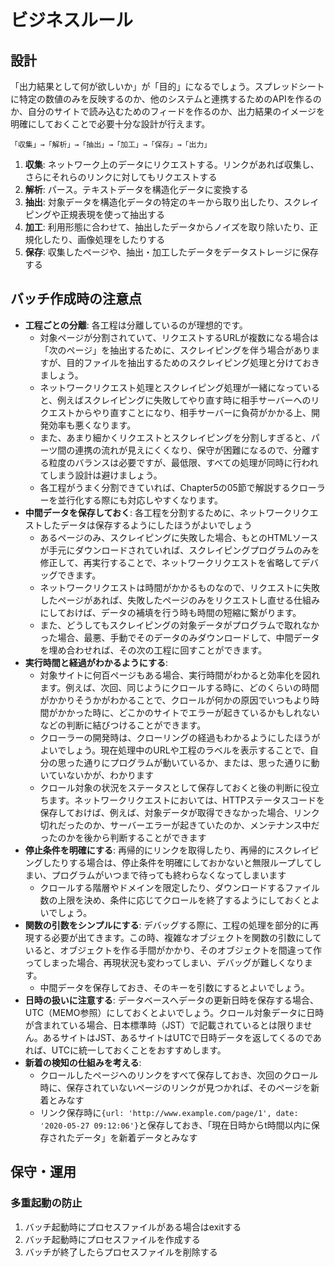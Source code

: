 # ビジネスルール
## 設計
「出力結果として何が欲しいか」が「目的」になるでしょう。スプレッドシートに特定の数値のみを反映するのか、他のシステムと連携するためのAPIを作るのか、自分のサイトで読み込むためのフィードを作るのか、出力結果のイメージを明確にしておくことで必要十分な設計が行えます。

```
「収集」→「解析」→「抽出」→「加工」→「保存」→「出力」
```

 1. **収集**: ネットワーク上のデータにリクエストする。リンクがあれば収集し、さらにそれらのリンクに対してもリクエストする
 2. **解析**: パース。テキストデータを構造化データに変換する
 3. **抽出**: 対象データを構造化データの特定のキーから取り出したり、スクレイピングや正規表現を使って抽出する
 4. **加工**: 利用形態に合わせて、抽出したデータからノイズを取り除いたり、正規化したり、画像処理をしたりする
 5. **保存**: 収集したページや、抽出・加工したデータをデータストレージに保存する
 
## バッチ作成時の注意点

 - **工程ごとの分離**: 各工程は分離しているのが理想的です。
    - 対象ページが分割されていて、リクエストするURLが複数になる場合は「次のページ」を抽出するために、スクレイピングを伴う場合がありますが、目的ファイルを抽出するためのスクレイピング処理と分けておきましょう。
    - ネットワークリクエスト処理とスクレイピング処理が一緒になっていると、例えばスクレイピングに失敗してやり直す時に相手サーバーへのリクエストからやり直すことになり、相手サーバーに負荷がかかる上、開発効率も悪くなります。
    - また、あまり細かくリクエストとスクレイピングを分割しすぎると、パーツ間の連携の流れが見えにくくなり、保守が困難になるので、分離する粒度のバランスは必要ですが、最低限、すべての処理が同時に行われてしまう設計は避けましょう。
    - 各工程がうまく分割できていれば、Chapter5の05節で解説するクローラーを並行化する際にも対応しやすくなります。
 - **中間データを保存しておく**: 各工程を分割するために、ネットワークリクエストしたデータは保存するようにしたほうがよいでしょう
    - あるページのみ、スクレイピングに失敗した場合、もとのHTMLソースが手元にダウンロードされていれば、スクレイピングプログラムのみを修正して、再実行することで、ネットワークリクエストを省略してデバッグできます。
    - ネットワークリクエストは時間がかかるものなので、リクエストに失敗したページがあれば、失敗したページのみをリクエストし直せる仕組みにしておけば、データの補填を行う時も時間の短縮に繋がります。
    - また、どうしてもスクレイピングの対象データがプログラムで取れなかった場合、最悪、手動でそのデータのみダウンロードして、中間データを埋め合わせれば、その次の工程に回すことができます。
 - **実行時間と経過がわかるようにする**:
    - 対象サイトに何百ページもある場合、実行時間がわかると効率化を図れます。例えば、次回、同じようにクロールする時に、どのくらいの時間がかかりそうかがわかることで、クロールが何かの原因でいつもより時間がかかった時に、どこかのサイトでエラーが起きているかもしれないなどの判断に結びつけることができます。
    - クローラーの開発時は、クローリングの経過もわかるようにしたほうがよいでしょう。現在処理中のURLや工程のラベルを表示することで、自分の思った通りにプログラムが動いているか、または、思った通りに動いていないかが、わかります
    - クロール対象の状況をステータスとして保存しておくと後の判断に役立ちます。ネットワークリクエストにおいては、HTTPステータスコードを保存しておけば、例えば、対象データが取得できなかった場合、リンク切れだったのか、サーバーエラーが起きていたのか、メンテナンス中だったのかを後から判断することができます
 - **停止条件を明確にする**: 再帰的にリンクを取得したり、再帰的にスクレイピングしたりする場合は、停止条件を明確にしておかないと無限ループしてしまい、プログラムがいつまで待っても終わらなくなってしまいます
    - クロールする階層やドメインを限定したり、ダウンロードするファイル数の上限を決め、条件に応じてクロールを終了するようにしておくとよいでしょう。
 - **関数の引数をシンプルにする**: デバッグする際に、工程の処理を部分的に再現する必要が出てきます。この時、複雑なオブジェクトを関数の引数にしていると、オブジェクトを作る手間がかかり、そのオブジェクトを間違って作ってしまった場合、再現状況も変わってしまい、デバッグが難しくなります。
    - 中間データを保存しておき、そのキーを引数にするとよいでしょう。
 - **日時の扱いに注意する**: データベースへデータの更新日時を保存する場合、UTC（MEMO参照）にしておくとよいでしょう。クロール対象データに日時が含まれている場合、日本標準時（JST）で記載されているとは限りません。あるサイトはJST、あるサイトはUTCで日時データを返してくるのであれば、UTCに統一しておくことをおすすめします。
 - **新着の検知の仕組みを考える**:
    - クロールしたページへのリンクをすべて保存しておき、次回のクロール時に、保存されていないページのリンクが見つかれば、そのページを新着とみなす
    - リンク保存時に`{url: 'http://www.example.com/page/1', date: '2020-05-27 09:12:06'}`と保存しておき、「現在日時からt時間以内に保存されたデータ」を新着データとみなす


## 保守・運用
### 多重起動の防止

 1. バッチ起動時にプロセスファイルがある場合はexitする
 2. バッチ起動時にプロセスファイルを作成する
 3. バッチが終了したらプロセスファイルを削除する